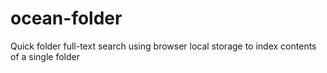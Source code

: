 # ocean-folder
Quick folder full-text search using browser local storage to index contents of a single folder
